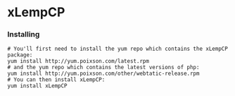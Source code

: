 # xLempCP

### Installing

    # You'll first need to install the yum repo which contains the xLempCP package:
    yum install http://yum.poixson.com/latest.rpm
    # and the yum repo which contains the latest versions of php:
    yum install http://yum.poixson.com/other/webtatic-release.rpm
    # You can then install xLempCP:
    yum install xLempCP
